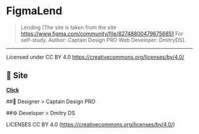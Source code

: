 # FigmaLend

> Lending [The site is taken from the site https://www.figma.com/community/file/827488004796756851 For self-study. Author: Captain Design PRO Web Developer: DmitryDS]. 

---

Licensed under CC BY 4.0 https://creativecommons.org/licenses/by/4.0/
## 🚀 Site

**[Click](https://dmitrydesign3.github.io/FigmaLend-Landing-Page-/)**

##🎨 Designer > Captain Design PRO

##⚙️ Developer > Dmitry DS

LICENSES CC BY 4.0 (https://creativecommons.org/licenses/by/4.0/)

